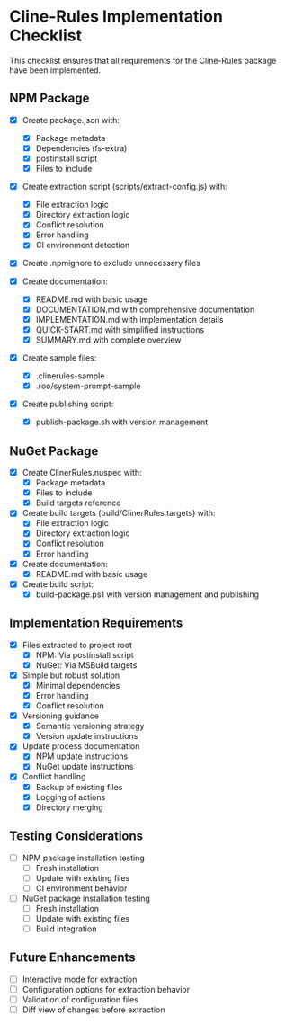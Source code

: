 # Cline-Rules Implementation Checklist

This checklist ensures that all requirements for the Cline-Rules package have been implemented.

## NPM Package

- [x] Create package.json with:
  - [x] Package metadata
  - [x] Dependencies (fs-extra)
  - [x] postinstall script
  - [x] Files to include

- [x] Create extraction script (scripts/extract-config.js) with:
  - [x] File extraction logic
  - [x] Directory extraction logic
  - [x] Conflict resolution
  - [x] Error handling
  - [x] CI environment detection

- [x] Create .npmignore to exclude unnecessary files

- [x] Create documentation:
  - [x] README.md with basic usage
  - [x] DOCUMENTATION.md with comprehensive documentation
  - [x] IMPLEMENTATION.md with implementation details
  - [x] QUICK-START.md with simplified instructions
  - [x] SUMMARY.md with complete overview

- [x] Create sample files:
  - [x] .clinerules-sample
  - [x] .roo/system-prompt-sample

- [x] Create publishing script:
  - [x] publish-package.sh with version management

## NuGet Package

- [x] Create ClinerRules.nuspec with:
  - [x] Package metadata
  - [x] Files to include
  - [x] Build targets reference

- [x] Create build targets (build/ClinerRules.targets) with:
  - [x] File extraction logic
  - [x] Directory extraction logic
  - [x] Conflict resolution
  - [x] Error handling

- [x] Create documentation:
  - [x] README.md with basic usage

- [x] Create build script:
  - [x] build-package.ps1 with version management and publishing

## Implementation Requirements

- [x] Files extracted to project root
  - [x] NPM: Via postinstall script
  - [x] NuGet: Via MSBuild targets

- [x] Simple but robust solution
  - [x] Minimal dependencies
  - [x] Error handling
  - [x] Conflict resolution

- [x] Versioning guidance
  - [x] Semantic versioning strategy
  - [x] Version update instructions

- [x] Update process documentation
  - [x] NPM update instructions
  - [x] NuGet update instructions

- [x] Conflict handling
  - [x] Backup of existing files
  - [x] Logging of actions
  - [x] Directory merging

## Testing Considerations

- [ ] NPM package installation testing
  - [ ] Fresh installation
  - [ ] Update with existing files
  - [ ] CI environment behavior

- [ ] NuGet package installation testing
  - [ ] Fresh installation
  - [ ] Update with existing files
  - [ ] Build integration

## Future Enhancements

- [ ] Interactive mode for extraction
- [ ] Configuration options for extraction behavior
- [ ] Validation of configuration files
- [ ] Diff view of changes before extraction